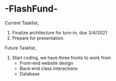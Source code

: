 # -FlashFund-

Current Tasklist, 
1. Finalize architecture for turn-in, due 3/4/2021
2. Prepare for presentation. 

Future Tasklist, 
1. Start coding, we have three fronts to work from 
    - Front-end website design
    - Back-end class interactions
    - Database 
